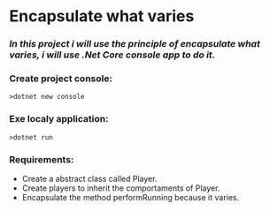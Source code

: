 # Encapsulate what varies

### _In this project i will use the principle of encapsulate what varies, i will use .Net Core console app to do it._

### **Create project console:**

```
>dotnet new console
```

### **Exe localy application:**

```
>dotnet run
```

### **Requirements:**
* Create a abstract class called Player.
* Create players to inherit the comportaments of Player.
* Encapsulate the method performRunning because it varies. 

<!-- #### Requirements diagram: -->
 <!-- ![](assets/Diagram.png) -->


